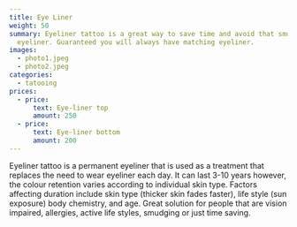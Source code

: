 ```yaml
---
title: Eye Liner
weight: 50
summary: Eyeliner tattoo is a great way to save time and avoid that smudged
  eyeliner. Guaranteed you will always have matching eyeliner.
images:
  - photo1.jpeg
  - photo2.jpeg
categories:
  - tatooing
prices:
  - price:
      text: Eye-liner top
      amount: 250
  - price:
      text: Eye-liner bottom
      amount: 200
---
```

Eyeliner tattoo is a permanent eyeliner that is used as a treatment that replaces the need to wear eyeliner each day. It can  last 3-10 years however, the colour retention varies according to individual skin type. Factors affecting duration include skin type (thicker skin fades faster), life style (sun exposure) body chemistry, and age. Great solution for people that are vision impaired, allergies, active life styles, smudging or just time saving.